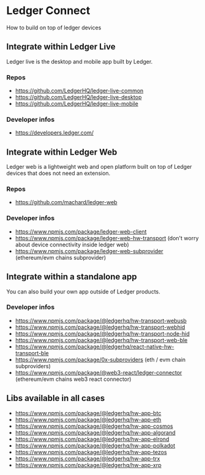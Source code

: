 # Ledger Connect

How to build on top of ledger devices

## Integrate within Ledger Live
Ledger live is the desktop and mobile app built by Ledger.

### Repos

- https://github.com/LedgerHQ/ledger-live-common
- https://github.com/LedgerHQ/ledger-live-desktop
- https://github.com/LedgerHQ/ledger-live-mobile

### Developer infos

- https://developers.ledger.com/

## Integrate within Ledger Web
Ledger web is a lightweight web and open platform built on top of Ledger devices that does not need an extension.

### Repos

- https://github.com/machard/ledger-web

### Developer infos

- https://www.npmjs.com/package/ledger-web-client
- https://www.npmjs.com/package/ledger-web-hw-transport (don't worry about device connectivity inside ledger web)
- https://www.npmjs.com/package/ledger-web-subprovider (ethereum/evm chains subprovider)

## Integrate within a standalone app
You can also build your own app outside of Ledger products.

### Developer infos

- https://www.npmjs.com/package/@ledgerhq/hw-transport-webusb
- https://www.npmjs.com/package/@ledgerhq/hw-transport-webhid
- https://www.npmjs.com/package/@ledgerhq/hw-transport-node-hid
- https://www.npmjs.com/package/@ledgerhq/hw-transport-web-ble
- https://www.npmjs.com/package/@ledgerhq/react-native-hw-transport-ble
- https://www.npmjs.com/package/0x-subproviders (eth / evm chain subproviders)
- https://www.npmjs.com/package/@web3-react/ledger-connector (ethereum/evm chains web3 react connector)

## Libs available in all cases

- https://www.npmjs.com/package/@ledgerhq/hw-app-btc
- https://www.npmjs.com/package/@ledgerhq/hw-app-eth
- https://www.npmjs.com/package/@ledgerhq/hw-app-cosmos
- https://www.npmjs.com/package/@ledgerhq/hw-app-algorand
- https://www.npmjs.com/package/@ledgerhq/hw-app-elrond
- https://www.npmjs.com/package/@ledgerhq/hw-app-polkadot
- https://www.npmjs.com/package/@ledgerhq/hw-app-tezos
- https://www.npmjs.com/package/@ledgerhq/hw-app-trx
- https://www.npmjs.com/package/@ledgerhq/hw-app-xrp
